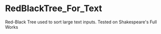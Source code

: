 # RedBlackTree_For_Text
Red-Black Tree used to sort large text inputs. Tested on Shakespeare's Full Works
